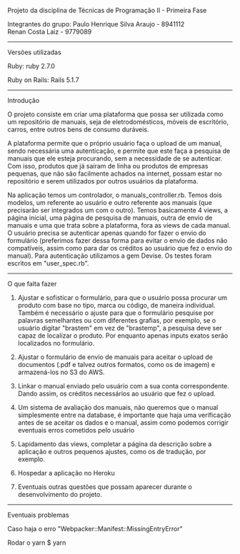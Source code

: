 Projeto da disciplina de Técnicas de Programação II - Primeira Fase

Integrantes do grupo:
Paulo Henrique Silva Araujo - 8941112  
Renan Costa Laiz - 9779089

-------------------------------------------------------------------------------
Versões utilizadas

Ruby: ruby 2.7.0

Ruby on Rails: Rails 5.1.7

-------------------------------------------------------------------------------
Introdução

O projeto consiste em criar uma plataforma que possa ser utilizada como um repositório de manuais, seja de eletrodomésticos, móveis de escritório, carros, entre outros bens de consumo duráveis. 

A plataforma permite que o próprio usuário faça o upload de um manual, sendo necessária uma autenticação, e permite que este faça a pesquisa de manuais que ele esteja procurando, sem a necessidade de se autenticar. Com isso, produtos que já saíram de linha ou produtos de empresas pequenas, que não são facilmente achados na internet, possam estar no repositório e serem utilizados por outros usuários da plataforma.

Na aplicação temos um controlador, o manuals_controller.rb. Temos dois modelos, um referente ao usuário e outro referente aos manuais (que precisarão ser integrados um com o outro). Temos basicamente 4 views, a página inicial, uma página de pesquisa de manuais, outra de envio de manuais e uma que trata sobre a plataforma, fora as views de cada manual. O usuário precisa se autenticar apenas quando for fazer o envio do formulário (preferimos fazer dessa forma para evitar o envio de dados não compatíveis, assim como para dar os créditos ao usuário que fez o envio do manual). Para autenticação utilizamos a gem Devise. Os testes foram escritos em "user_spec.rb".

-------------------------------------------------------------------------------
O que falta fazer

1. Ajustar e sofisticar o formulário, para que o usuário possa procurar um produto com base no tipo, marca ou código, de maneira individual. Também é necessário o ajuste para que o formulário pesquise por palavras semelhantes ou com diferentes grafias, por exemplo, se o usuário digitar "brastem" em vez de "brastemp", a pesquisa deve ser capaz de localizar o produto. Por enquanto apenas inputs exatos serão localizados no formulário.

2. Ajustar o formulário de envio de manuais para aceitar o upload de documentos (.pdf e talvez outros formatos, como os de imagem) e armazená-los no S3 do AWS. 

3. Linkar o manual enviado pelo usuário com a sua conta correspondente. Dando assim, os créditos necessários ao usuário que fez o upload.

4. Um sistema de avaliação dos manuais, não queremos que o manual simplesmente entre na database, é importante que haja uma verificação antes de se aceitar os dados e o manual, assim como podemos corrigir eventuais erros cometidos pelo usuário

5. Lapidamento das views, completar a página da descrição sobre a aplicação e outros pequenos ajustes, como os de tradução, por exemplo.

6. Hospedar a aplicação no Heroku

7. Eventuais outras questões que possam aparecer durante o desenvolvimento do projeto.

-------------------------------------------------------------------------------
Eventuais problemas

Caso haja o erro "Webpacker::Manifest::MissingEntryError"

Rodar o yarn
$ yarn
